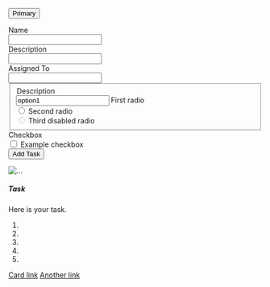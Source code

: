 <button type="button" class="btn btn-primary">Primary</button>

<form>
    <div class="form-group row">
      <label for="inputName3" class="col-sm-2 col-form-label">Name</label>
      <div class="col-sm-10">
        <input type="name" class="form-control" id="inputName3">
      </div>
    </div>
  
 <div class="form-group row">
      <label for="inputDescription3" class="col-sm-2 col-form-label">Description</label>
      <div class="col-sm-10">
        <input type="description" class="form-control" id="inputDescription3">
      </div>
    </div>
   
 <div class="form-group row">
      <label for="inputAssigned-To3" class="col-sm-2 col-form-label">Assigned To</label>
      <div class="col-sm-10">
        <input type="Assigned" class="form-control" id="inputAssigned-To3">
      </div>
    </div>
   
   <fieldset class="form-group">
      <div class="row">
        <legend class="col-form-label col-sm-2 pt-0">Description</legend>
        <div class="col-sm-10">
          <div class="form-check">
            <input class="form-check-input" type="description" name="gridDescription" id="gridDescription1" value="option1" checked>
            <label class="form-check-label" for="gridDescription1">
              First radio
            </label>
          </div>
          <div class="form-check">
            <input class="form-check-input" type="radio" name="gridRadios" id="gridRadios2" value="option2">
            <label class="form-check-label" for="gridRadios2">
              Second radio
            </label>
          </div>
          <div class="form-check disabled">
            <input class="form-check-input" type="radio" name="gridRadios" id="gridRadios3" value="option3" disabled>
            <label class="form-check-label" for="gridRadios3">
              Third disabled radio
            </label>
          </div>
        </div>
      </div>
    </fieldset>
    <div class="form-group row">
      <div class="col-sm-2">Checkbox</div>
      <div class="col-sm-10">
        <div class="form-check">
          <input class="form-check-input" type="checkbox" id="gridCheck1">
          <label class="form-check-label" for="gridCheck1">
            Example checkbox
          </label>
        </div>
      </div>
    </div>
    <div class="form-group row">
      <div class="col-sm-10">
        <button type="task" class="btn btn-primary">Add Task</button>
      </div>
    </div>
  </form>

  <div class="card" style="width: 18rem;">
    <img src="..." class="card-img-top" alt="...">
    <div class="card-body">
      <h5 class="task">Task</h5>
      <p class="card-text">Here is your task.</p>
    </div>
    <ol class="list-group list-group-flush">
      <li class="inputName3"></li>
      <li class="inputDescription3"></li>
      <li class="inputAssigned-To3"></li>
      <li class="list-group-item"></li>
      <li class="list-group-item"></li>
    </ol>
    <div class="card-body">
      <a href="#" class="card-link">Card link</a>
      <a href="#" class="card-link">Another link</a>
    </div>
  </div>

